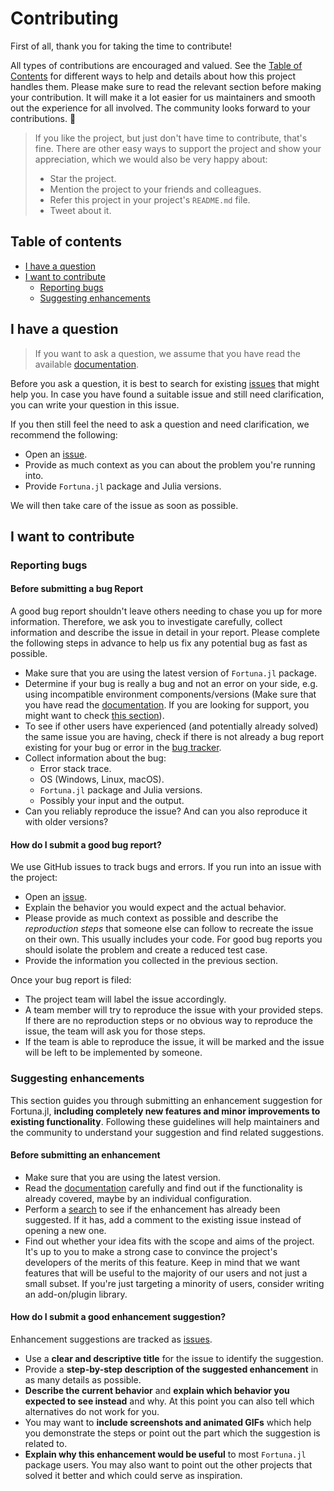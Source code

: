 # Contributing

First of all, thank you for taking the time to contribute!

All types of contributions are encouraged and valued. See the [Table of Contents](#table-of-contents) for different ways to help and details about how this project handles them. Please make sure to read the relevant section before making your contribution. It will make it a lot easier for us maintainers and smooth out the experience for all involved. The community looks forward to your contributions. 🎉

> If you like the project, but just don't have time to contribute, that's fine. There are other easy ways to support the project and show your appreciation, which we would also be very happy about:
> - Star the project.
> - Mention the project to your friends and colleagues.
> - Refer this project in your project's `README.md` file.
> - Tweet about it.

## Table of contents

- [I have a question](#i-have-a-question)
- [I want to contribute](#i-want-to-contribute)
    - [Reporting bugs](#reporting-bugs)
    - [Suggesting enhancements](#suggesting-enhancements)


## I have a question

> If you want to ask a question, we assume that you have read the available [documentation](https://akchurinda.github.io/Fortuna.jl/dev/).

Before you ask a question, it is best to search for existing [issues](https://github.com/AkchurinDA/Fortuna.jl/issues) that might help you. In case you have found a suitable issue and still need clarification, you can write your question in this issue.

If you then still feel the need to ask a question and need clarification, we recommend the following:

- Open an [issue](https://github.com/AkchurinDA/Fortuna.jl/issues/new).
- Provide as much context as you can about the problem you're running into.
- Provide `Fortuna.jl` package and Julia versions.

We will then take care of the issue as soon as possible.

## I want to contribute

### Reporting bugs

#### Before submitting a bug Report

A good bug report shouldn't leave others needing to chase you up for more information. Therefore, we ask you to investigate carefully, collect information and describe the issue in detail in your report. Please complete the following steps in advance to help us fix any potential bug as fast as possible.

- Make sure that you are using the latest version of `Fortuna.jl` package.
- Determine if your bug is really a bug and not an error on your side, e.g. using incompatible environment components/versions (Make sure that you have read the [documentation](https://akchurinda.github.io/Fortuna.jl/dev/). If you are looking for support, you might want to check [this section](#i-have-a-question)).
- To see if other users have experienced (and potentially already solved) the same issue you are having, check if there is not already a bug report existing for your bug or error in the [bug tracker](https://github.com/AkchurinDA/Fortuna.jl/labels/Bug).
- Collect information about the bug:
    - Error stack trace.
    - OS (Windows, Linux, macOS).
    - `Fortuna.jl` package and Julia versions.
    - Possibly your input and the output.
- Can you reliably reproduce the issue? And can you also reproduce it with older versions?

#### How do I submit a good bug report?

We use GitHub issues to track bugs and errors. If you run into an issue with the project:

- Open an [issue](https://github.com/AkchurinDA/Fortuna.jl/issues/new).
- Explain the behavior you would expect and the actual behavior.
- Please provide as much context as possible and describe the *reproduction steps* that someone else can follow to recreate the issue on their own. This usually includes your code. For good bug reports you should isolate the problem and create a reduced test case.
- Provide the information you collected in the previous section.

Once your bug report is filed:

- The project team will label the issue accordingly.
- A team member will try to reproduce the issue with your provided steps. If there are no reproduction steps or no obvious way to reproduce the issue, the team will ask you for those steps.
- If the team is able to reproduce the issue, it will be marked and the issue will be left to be implemented by someone.

### Suggesting enhancements

This section guides you through submitting an enhancement suggestion for Fortuna.jl, **including completely new features and minor improvements to existing functionality**. Following these guidelines will help maintainers and the community to understand your suggestion and find related suggestions.

#### Before submitting an enhancement

- Make sure that you are using the latest version.
- Read the [documentation](https://akchurinda.github.io/Fortuna.jl/stable/) carefully and find out if the functionality is already covered, maybe by an individual configuration.
- Perform a [search](https://github.com/AkchurinDA/Fortuna.jl/issues) to see if the enhancement has already been suggested. If it has, add a comment to the existing issue instead of opening a new one.
- Find out whether your idea fits with the scope and aims of the project. It's up to you to make a strong case to convince the project's developers of the merits of this feature. Keep in mind that we want features that will be useful to the majority of our users and not just a small subset. If you're just targeting a minority of users, consider writing an add-on/plugin library.

#### How do I submit a good enhancement suggestion?

Enhancement suggestions are tracked as [issues](https://github.com/AkchurinDA/Fortuna.jl/issues).

- Use a **clear and descriptive title** for the issue to identify the suggestion.
- Provide a **step-by-step description of the suggested enhancement** in as many details as possible.
- **Describe the current behavior** and **explain which behavior you expected to see instead** and why. At this point you can also tell which alternatives do not work for you.
- You may want to **include screenshots and animated GIFs** which help you demonstrate the steps or point out the part which the suggestion is related to.
- **Explain why this enhancement would be useful** to most `Fortuna.jl` package users. You may also want to point out the other projects that solved it better and which could serve as inspiration.